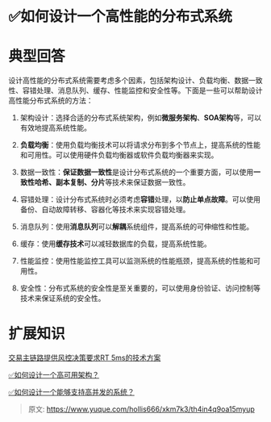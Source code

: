 # ✅如何设计一个高性能的分布式系统

# 典型回答


设计高性能的分布式系统需要考虑多个因素，包括架构设计、负载均衡、数据一致性、容错处理、消息队列、缓存、性能监控和安全性等。下面是一些可以帮助设计高性能分布式系统的方法：



1. 架构设计：选择合适的分布式系统架构，例如**微服务架构**、**SOA架构**等，可以有效地提高系统性能。



2. **负载均衡**：使用负载均衡技术可以将请求分布到多个节点上，提高系统的性能和可用性。可以使用硬件负载均衡器或软件负载均衡器来实现。



3. 数据一致性：**保证数据一致性**是设计分布式系统的一个重要方面，可以使用**一致性哈希、副本复制、分片**等技术来保证数据一致性。



4. 容错处理：设计分布式系统时必须考虑**容错**处理，以**防止单点故障**。可以使用备份、自动故障转移、容器化等技术来实现容错处理。



5. 消息队列：使用**消息队列**可以**解耦**系统组件，提高系统的可伸缩性和性能。



6. 缓存：使用**缓存技术**可以减轻数据库的负载，提高系统性能。



7. 性能监控：使用性能监控工具可以监测系统的性能瓶颈，提高系统的性能和可用性。



8. 安全性：分布式系统的安全性是至关重要的，可以使用身份验证、访问控制等技术来保证系统的安全性。



# 扩展知识


[交易主链路提供风控决策要求RT 5ms的技术方案](https://www.yuque.com/hollis666/xkm7k3/hpspveeinpub4o1t)



[✅如何设计一个高可用架构？](https://www.yuque.com/hollis666/xkm7k3/vyg778x53xe6elwe)





[✅如何设计一个能够支持高并发的系统？](https://www.yuque.com/hollis666/xkm7k3/gfgqpua8gu3oag44)









> 原文: <https://www.yuque.com/hollis666/xkm7k3/th4in4q9oa15myup>
